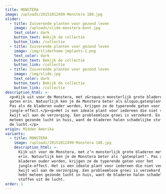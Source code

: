 ```yaml
---
title: MONSTERA
image: /uploads/20151012499-Monstera 180.jpg
slider:
  - title: Zuiverende planten voor gezond leven
    image: /uploads/slide-monstera-bont.jpg
    text_color: dark
    button_text: Bekijk de collectie
    button_link: /collectie
  - title: Zuiverende planten voor gezond leven
    image: /img/sliderhome-jmplants-1.png
    text_color: dark
    button_text: Bekijk de collectie
    button_link: /collectie
  - title: Zuiverende planten voor gezond leven
    image: /img/slide.jpg
    text_color: dark
    button_text: Bekijk de collectie
    button_link: /collectie
description_html: >-
  <p>Kijk uit voor de Monstera, met z&rsquo;n monsterlijk grote bladeren met
  gaten erin. Natuurlijk ken je de Monstera beter als &lsquo;gatenplant&rsquo;.
  Pas als de bladeren ouder worden, krijgen ze de typerende gaten voor het
  jungle-effect.</p><p>Het is een ideale plant voor iedereen die niet veel tijd
  kwijt wil aan de verzorging. Een probleemloze groei is verzekerd. En je hebt
  meteen gezonde lucht in huis, want de bladeren halen schadelijke stoffen uit
  de lucht.</p>
origin: Midden Amerika
variants:
  - title: MONSTERA
    image: /uploads/20151012499-Monstera 180.jpg
    description_html: >-
      Kijk uit voor de Monstera, met z’n monsterlijk grote bladeren met gaten
      erin. Natuurlijk ken je de Monstera beter als ‘gatenplant’. Pas als de
      bladeren ouder worden, krijgen ze de typerende gaten voor het
      jungle-effect. Het is een ideale plant voor iedereen die niet veel tijd
      kwijt wil aan de verzorging. Een probleemloze groei is verzekerd. En je
      hebt meteen gezonde lucht in huis, want de bladeren halen schadelijke
      stoffen uit de lucht.
order: 1
---
```



